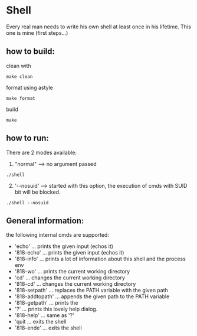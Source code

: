 # Shell

Every real man needs to write his own shell at least once in his lifetime. This one is mine (first steps...)

## how to build:

clean with
```
make clean
```

format using astyle
```
make format
```

build 
```
make
```


## how to run:

There are 2 modes available:

1. "normal" --> no argument passed

```
./shell
```

2. '--nosuid' --> started with this option, the execution of cmds with SUID bit will be blocked. 

```
./shell --nosuid
```

## General information:

the following internal cmds are supported:
 - 'echo'          ... prints the given input (echos it)
 - '818-echo'      ... prints the given input (echos it)
 - '818-info'      ... prints a lot of information about this shell and the process env
 - '818-wo'        ... prints the current working directory
 - 'cd'            ... changes the current working directory
 - '818-cd'        ... changes the current working directory
 - '818-setpath'   ... replaces the PATH variable with the given path
 - '818-addtopath' ... appends the given path to the PATH variable
 - '818-getpath'   ... prints the 
 - '?'             ... prints this lovely help dialog. 
 - '818-help'      ... same as '?'
 - 'quit           ... exits the shell
 - '818-ende'      ... exits the shell
